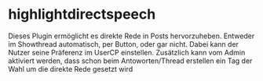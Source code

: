 # highlightdirectspeech
Dieses Plugin ermöglicht es direkte Rede in Posts hervorzuheben. Entweder im Showthread automatisch, per Button, oder gar nicht. Dabei kann der Nutzer seine Präferenz im UserCP einstellen. Zusätzlich kann vom Admin aktiviert werden, dass schon beim Antoworten/Thread erstellen ein Tag der Wahl um die direkte Rede gesetzt wird
